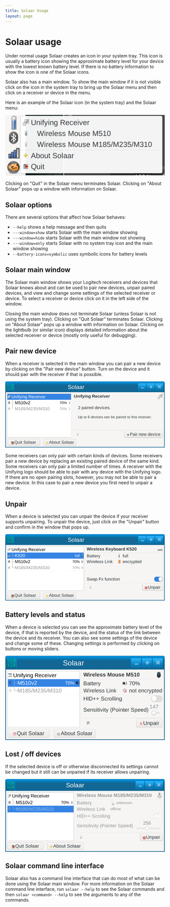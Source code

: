 ```yaml
---
title: Solaar Usage
layout: page
---
```


# Solaar usage

Under normal usage Solaar creates an icon in your system tray.  This icon is
usually a battery icon showing the approximate battery level for your device
with the lowest known battery level.  If there is no battery information to
show the icon is one of the Solaar icons.

Solaar also has a main window.  To show the main window if it is not visible
click on the icon in the system tray to bring up the Solaar menu and then
click on a receiver or device in the menu.

Here is an example of the Solaar icon (in the system tray) and the Solaar menu:

![Solaar-menu](Solaar-menu.png)

Clicking on "Quit" in the Solaar menu terminates Solaar.
Clicking on "About Solaar" pops up a window with information on Solaar.

## Solaar options

There are several options that affect how Solaar behaves:

* `--help` shows a help message and then quits
* `---window=show` starts Solaar with the main window showing
* `---window=hide` starts Solaar with the main window not showing
* `---window=only` starts Solaar with no system tray icon and the main window showing
* `--battery-icons=symbolic` uses symbolic icons for battery levels

## Solaar main window

The Solaar main window shows your Logitech receivers and devices that Solaar
knows about and can be used to pair new devices, unpair paired devices, and
view and change some settings of the selected receiver or device.
To select a receiver or device click on it in the left side of the window.

Closing the main window does not terminate Solaar (unless Solaar is not using the system tray).
Clicking on "Quit Solaar" terminates Solaar.
Clicking on "About Solaar" pops up a window with information on Solaar.
Clicking on the lightbulb (or similar icon) displays detailed information
about the selected receiver or device (mostly only useful for debugging).

## Pair new device

When a receiver is selected in the main window you can pair a new device by
clicking on the "Pair new device" button.
Turn on the device and it should pair with the receiver if that is possible.

![Solaar-main-window-receiver](Solaar-main-window-receiver.png)

Some receivers can only pair with certain kinds of devices.  Some receivers
pair a new device by replacing an existing paired device of the same kind.
Some receivers can only pair a limited number of times.
A receiver with the Unifying logo should be able to pair with any device
with the Unifying logo.  If there are no open pairing slots, however, you may
not be able to pair a new device.  In this case to pair a new device you
first need to unpair a device.

## Unpair

When a device is selected you can unpair the device if your receiver supports
unpairing.  To unpair the device, just click on the "Unpair" button and
confirm in the window that pops up.

![Solaar-main-window-keyboard](Solaar-main-window-keyboard.png)

## Battery levels and status

When a device is selected you can see the approximate battery level of the
device, if that is reported by the device, and the status of the link
between the device and its receiver.
You can also see some settings of the device and change
some of these.  Changing settings is performed by clicking on buttons or
moving sliders.

![Solaar-main-window-mouse](Solaar-main-window-mouse.png)

## Lost / off devices

If the selected device is off or otherwise disconnected its settings cannot be changed
but it still can be unpaired if its receiver allows unpairing.

![Solaar-main-window-offline](Solaar-main-window-offline.png)

## Solaar command line interface

Solaar also has a command line interface that can do most of what can be
done using the Solaar main window.  For more information on the Solaar
command line interface, run `solaar --help` to see the Solaar commands and
then `solaar <command> --help` to see the arguments to any of the commands.

